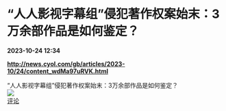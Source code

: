 # “人人影视字幕组”侵犯著作权案始末：3万余部作品是如何鉴定？

**2023-10-24 12:34**

**http://news.cyol.com/gb/articles/2023-10/24/content_wdMa97uRVK.html**

“人人影视字幕组”侵犯著作权案始末：3万余部作品是如何鉴定？  
![](https://img3.chouti.com/CHOUTI_20231024/9A6997D24D94418BBDAA90E87ED0E558_W687H687.jpeg)  
[评论](https://m.chouti.com/link/40391276)